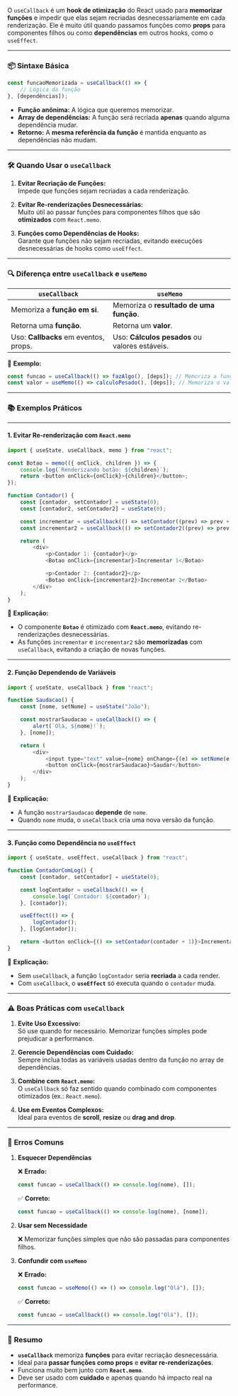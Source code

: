 O `useCallback` é um **hook de otimização** do React usado para **memorizar funções** e impedir que elas sejam recriadas desnecessariamente em cada renderização. Ele é muito útil quando passamos funções como **props** para componentes filhos ou como **dependências** em outros hooks, como o `useEffect`.

---

### 📦 **Sintaxe Básica**

```javascript
const funcaoMemorizada = useCallback(() => {
	// Lógica da função
}, [dependências]);
```

-   **Função anônima:** A lógica que queremos memorizar.
-   **Array de dependências:** A função será recriada **apenas** quando alguma dependência mudar.
-   **Retorno:** A **mesma referência da função** é mantida enquanto as dependências não mudam.

---

### 🛠️ **Quando Usar o `useCallback`**

1. **Evitar Recriação de Funções:**  
   Impede que funções sejam recriadas a cada renderização.

2. **Evitar Re-renderizações Desnecessárias:**  
   Muito útil ao passar funções para componentes filhos que são **otimizados** com `React.memo`.

3. **Funções como Dependências de Hooks:**  
   Garante que funções não sejam recriadas, evitando execuções desnecessárias de hooks como `useEffect`.

---

### 🔍 **Diferença entre `useCallback` e `useMemo`**

| **`useCallback`**                     | **`useMemo`**                                  |
| ------------------------------------- | ---------------------------------------------- |
| Memoriza a **função em si**.          | Memoriza o **resultado de uma função**.        |
| Retorna uma **função**.               | Retorna um **valor**.                          |
| Uso: **Callbacks** em eventos, props. | Uso: **Cálculos pesados** ou valores estáveis. |

🔎 **Exemplo:**

```javascript
const funcao = useCallback(() => fazAlgo(), [deps]); // Memoriza a função
const valor = useMemo(() => calculoPesado(), [deps]); // Memoriza o valor
```

---

### 📚 **Exemplos Práticos**

---

#### 1. **Evitar Re-renderização com `React.memo`**

```javascript
import { useState, useCallback, memo } from "react";

const Botao = memo(({ onClick, children }) => {
	console.log(`Renderizando botão: ${children}`);
	return <button onClick={onClick}>{children}</button>;
});

function Contador() {
	const [contador, setContador] = useState(0);
	const [contador2, setContador2] = useState(0);

	const incrementar = useCallback(() => setContador((prev) => prev + 1), []);
	const incrementar2 = useCallback(() => setContador2((prev) => prev + 1), []);

	return (
		<div>
			<p>Contador 1: {contador}</p>
			<Botao onClick={incrementar}>Incrementar 1</Botao>

			<p>Contador 2: {contador2}</p>
			<Botao onClick={incrementar2}>Incrementar 2</Botao>
		</div>
	);
}
```

📌 **Explicação:**

-   O componente **`Botao`** é otimizado com **`React.memo`**, evitando re-renderizações desnecessárias.
-   As funções `incrementar` e `incrementar2` são **memorizadas** com `useCallback`, evitando a criação de novas funções.

---

#### 2. **Função Dependendo de Variáveis**

```javascript
import { useState, useCallback } from "react";

function Saudacao() {
	const [nome, setNome] = useState("João");

	const mostrarSaudacao = useCallback(() => {
		alert(`Olá, ${nome}!`);
	}, [nome]);

	return (
		<div>
			<input type="text" value={nome} onChange={(e) => setNome(e.target.value)} />
			<button onClick={mostrarSaudacao}>Saudar</button>
		</div>
	);
}
```

📌 **Explicação:**

-   A função `mostrarSaudacao` **depende** de `nome`.
-   Quando `nome` muda, o `useCallback` cria uma nova versão da função.

---

#### 3. **Função como Dependência no `useEffect`**

```javascript
import { useState, useEffect, useCallback } from "react";

function ContadorComLog() {
	const [contador, setContador] = useState(0);

	const logContador = useCallback(() => {
		console.log(`Contador: ${contador}`);
	}, [contador]);

	useEffect(() => {
		logContador();
	}, [logContador]);

	return <button onClick={() => setContador(contador + 1)}>Incrementar</button>;
}
```

📌 **Explicação:**

-   Sem `useCallback`, a função `logContador` seria **recriada** a cada render.
-   Com `useCallback`, o **`useEffect`** só executa quando o `contador` muda.

---

### ⚠️ **Boas Práticas com `useCallback`**

1. **Evite Uso Excessivo:**  
   Só use quando for necessário. Memorizar funções simples pode prejudicar a performance.

2. **Gerencie Dependências com Cuidado:**  
   Sempre inclua todas as variáveis usadas dentro da função no array de dependências.

3. **Combine com `React.memo`:**  
   O `useCallback` só faz sentido quando combinado com componentes otimizados (ex.: `React.memo`).

4. **Use em Eventos Complexos:**  
   Ideal para eventos de **scroll**, **resize** ou **drag and drop**.

---

### 🚨 **Erros Comuns**

1. **Esquecer Dependências**

    ❌ **Errado:**

    ```javascript
    const funcao = useCallback(() => console.log(nome), []);
    ```

    ✅ **Correto:**

    ```javascript
    const funcao = useCallback(() => console.log(nome), [nome]);
    ```

2. **Usar sem Necessidade**

    ❌ Memorizar funções simples que não são passadas para componentes filhos.

3. **Confundir com `useMemo`**

    ❌ **Errado:**

    ```javascript
    const funcao = useMemo(() => () => console.log("Olá"), []);
    ```

    ✅ **Correto:**

    ```javascript
    const funcao = useCallback(() => console.log("Olá"), []);
    ```

---

### 📝 **Resumo**

-   **`useCallback`** memoriza **funções** para evitar recriação desnecessária.
-   Ideal para **passar funções como props** e **evitar re-renderizações**.
-   Funciona muito bem junto com **`React.memo`**.
-   Deve ser usado com **cuidado** e apenas quando há impacto real na performance.
